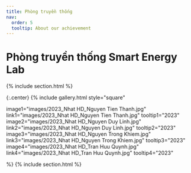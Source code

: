 ```yaml
---
title: Phòng truyền thống
nav:
  order: 5
  tooltip: About our achievement
---
```

# <i class="fas fa-feather-alt"></i>Phòng truyền thống Smart Energy Lab 

{% include section.html %}

{:.center}
{% include gallery.html style="square"

image1="images/2023_Nhat HD_Nguyen Tien Thanh.jpg" link1="images/2023_Nhat HD_Nguyen Tien Thanh.jpg" tooltip1="2023"
image2="images/2023_Nhat HD_Nguyen Duy Linh.jpg" link2="images/2023_Nhat HD_Nguyen Duy Linh.jpg" tooltip2="2023"
image3="images/2023_Nhat HD_Nguyen Trong Khiem.jpg" link3="images/2023_Nhat HD_Nguyen Trong Khiem.jpg" tooltip3="2023"
image4="images/2023_Nhat HD_Tran Huu Quynh.jpg" link4="images/2023_Nhat HD_Tran Huu Quynh.jpg" tooltip4="2023"

 %}
{% include section.html %}
